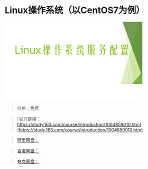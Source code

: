 # Linux操作系统（以CentOS7为例）

![img](../../../assets/study163/free/0BCC3FB8652C2565CA1F6D6BACD96E6E.png)

> 价格：免费

> [官方链接：https://study.163.com/course/introduction/1004859010.htm](https://study.163.com/course/introduction/1004859010.htm)

> [阿里网盘：]()

> [百度网盘：]()

> [夸克网盘：]()
